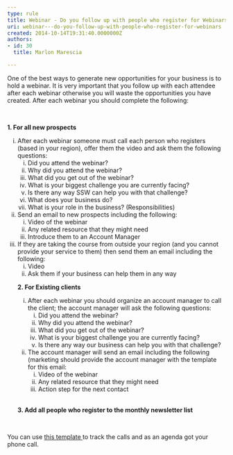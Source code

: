 ```yaml
---
type: rule
title: Webinar - Do you follow up with people who register for Webinars?
uri: webinar---do-you-follow-up-with-people-who-register-for-webinars
created: 2014-10-14T19:31:40.0000000Z
authors:
- id: 30
  title: Marlon Marescia

---
```




<span class='intro'> <p> One of the best ways to generate new opportunities for your business is to hold a webinar. It is very important that you follow up with each attendee after each webinar otherwise you will waste the opportunities you have created. After each webinar you should complete the following&#58;</p> </span>

​ 
<p> 
   <strong>1. For all new prospects</strong></p><ol style="list-style-type&#58;lower-roman;"><li>After each webinar someone must call each person who registers (based in your region), offer them the video and ask them the following questions&#58;​ 
      <ol style="list-style-type&#58;lower-roman;"><li>Did you attend the webinar?&#160;</li><li>Why did you attend the webinar?</li><li>What did you get out of the webinar?&#160;</li><li>What is your biggest challenge you are currently facing?&#160;</li><li>Is there any way SSW can help you with that challenge?&#160;</li><li>What does your business do?</li><li>What is your role in the business? (Responsibilities)&#160;</li></ol></li><li>Send an email to new prospects including the following&#58;<ol style="list-style-type&#58;lower-roman;"><li>Video of the webinar&#160;</li><li>Any related resource that they might need&#160;</li><li>Introduce them to an Account Manager</li></ol></li><li>If they are taking the course from outside your region (and you cannot provide your service to them) then send them an email including the following&#58;<ol style="list-style-type&#58;lower-roman;"><li>Video&#160;</li><li>Ask them if your business can help them in any way</li></ol></li><p> 
      <strong>2. For Existing clients</strong></p><ol style="list-style-type&#58;lower-roman;"><li>After each webinar you should organize an account manager to call the client; the account manager will ask the following questions&#58;<ol style="list-style&#58;lower-roman;"><li>Did you attend the webinar?&#160;</li><li>Why did you attend the webinar?</li><li>What did you get out of the webinar?&#160;</li><li>What is your biggest challenge you are currently facing?&#160;</li><li>Is there any way our business can help you with that challenge?&#160;</li></ol></li><li>The account manager will send an email including the following (marketing should provide the account manager with the template for this email&#58;<ol style="list-style&#58;lower-roman;"><li>Video of the webinar&#160;</li><li>Any related resource that they might need&#160;</li><li>Action step for the next contact&#160;</li></ol></li></ol>​ 
   <p> 
      <strong>3. Add all people who register to the monthly newsletter list </strong></p> ​</ol><p>You can use <a href="/Documents/Webinar-Follow-up-template.xlsx"> <img class="ms-asset-icon ms-rtePosition-4" src="/_layouts/15/images/icxlsx.png" alt="" />this template </a> to track the calls and as an agenda got your phone call.</p>​​


